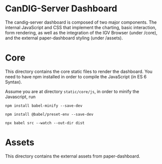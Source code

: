 # CanDIG-Server Dashboard

The candig-server dashboard is composed of two major components. The internal JavaScript and CSS that implement the charting, basic interaction, form rendering, as well as the integration of the IGV Browser (under /core), and the external paper-dashboard styling (under /assets).

# Core

This directory contains the core static files to render the dashboard. You need to have npm installed in order to compile the JavaScript (in ES 6 Syntax).

Assume you are at directory `static/core/js`, in order to minify the Javascript, run

```
npm install babel-minify --save-dev

npm install @babel/preset-env --save-dev

npx babel src --watch --out-dir dist

```


# Assets

This directory contains the external assets from paper-dashboard. 